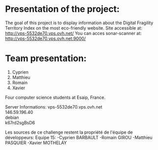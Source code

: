 # Presentation of the project:
The goal of this project is to display information about the Digital Fragility Territory Index on the most eco-friendly website. 
Site accessible at: http://vps-5532de70.vps.ovh.net/
You can acces sonar-scanner at: http://vps-5532de70.vps.ovh.net:9000/


# Team presentation:
1. Cyprien
2. Matthieu
3. Romain
4. Xavier

Four computer science students at Esaip, France. 

Server Informations:
vps-5532de70.vps.ovh.net	
146.59.196.40	
debian	
k67rd2sgBsD6	



Les sources de ce challenge restent la propriété de l'équipe de développeurs:
Equipe 15:
-Cyprien BARBAULT
-Romain GIROU
-Matthieu PASQUIER
-Xavier MOTHELAY

